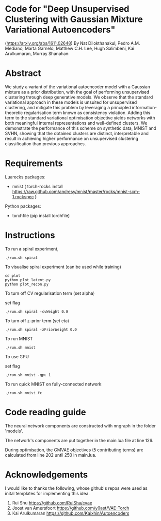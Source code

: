 # Code for "Deep Unsupervised Clustering with Gaussian Mixture Variational Autoencoders"
(https://arxiv.org/abs/1611.02648)
By
Nat Dilokthanakul, Pedro A.M. Mediano, Marta Garnelo, Matthew C.H. Lee, Hugh Salimbeni, Kai Arulkumaran, Murray Shanahan

# Abstract
We study a variant of the variational autoencoder model with a Gaussian mixture as a prior distribution, with the goal of performing unsupervised clustering through deep generative models. We observe that the standard variational approach in these models is unsuited for unsupervised clustering, and mitigate this problem by leveraging a principled information-theoretic regularisation term known as consistency violation. Adding this term to the standard variational optimisation objective yields networks with both meaningful internal representations and well-defined clusters. We demonstrate the performance of this scheme on synthetic data, MNIST and SVHN, showing that the obtained clusters are distinct, interpretable and result in achieving higher performance on unsupervised clustering classification than previous approaches.

# Requirements
Luarocks packages:
- mnist ( torch-rocks install https://raw.github.com/andresy/mnist/master/rocks/mnist-scm-1.rockspec )

Python packages:
- torchfile (pip install torchfile)

# Instructions

To run a spiral experiment,

	./run.sh spiral 

To visualise spiral experiment (can be used while training)

	cd plot
	python plot_latent.py
	python plot_recon.py

To turn off CV regularisation term (set alpha)

set flag 

	./run.sh spiral -cvWeight 0.0

To turn off z-prior term (set eta)

	./run.sh spiral -zPriorWeight 0.0

To run MNIST

	./run.sh mnist

To use GPU 

set flag

	./run.sh mnist -gpu 1

To run quick MNIST on fully-connected network

	./run.sh mnist_fc

# Code reading guide

The neural network components are constructed with nngraph in the folder 'models'.

The network's components are put together in the main.lua file at line 126.

During optimisation, the GMVAE objectives (5 contributing terms) are calculated from line 202 until 250 in main.lua.

# Acknowledgements

I would like to thanks the following, whose github's repos were used as inital templates for implementing this idea. 
1. Rui Shu https://github.com/RuiShu/cvae
2. Joost van Amersfoort https://github.com/y0ast/VAE-Torch
3. Kai Arulkumaran https://github.com/Kaixhin/Autoencoders


